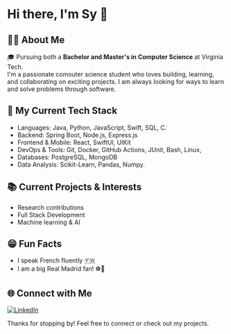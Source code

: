 # Hi there, I'm Sy 👋

## 👨‍💻 About Me
🎓 Pursuing both a **Bachelor and Master's in Computer Science** at Virginia Tech.<br>
I'm a passionate comouter science student who loves building, learning, and collaborating on exciting projects. I am always looking for ways to learn and solve problems through software.

## 🚀 My Current Tech Stack
- Languages: Java, Python, JavaScript, Swift, SQL, C.
- Backend: Spring Boot, Node.js, Express.js
- Frontend & Mobile: React, SwiftUI, UIKit
- DevOps & Tools: Git, Docker, GitHub Actions, JUnit, Bash, Linux, 
- Databases: PostgreSQL, MongoDB
- Data Analysis: Scikit-Learn, Pandas, Numpy.

## 📚 Current Projects & Interests
- Research contributions
- Full Stack Development
- Machine learning & AI

## 😁 Fun Facts
- I speak French fluently 🇫🇷
- I am a big Real Madrid fan! ⚽️🤍

## 🌐 Connect with Me
[![LinkedIn](https://img.shields.io/badge/LinkedIn-blue?logo=linkedin&logoColor=white)](https://www.linkedin.com/in/sy-traore/)

Thanks for stopping by! Feel free to connect or check out my projects.
